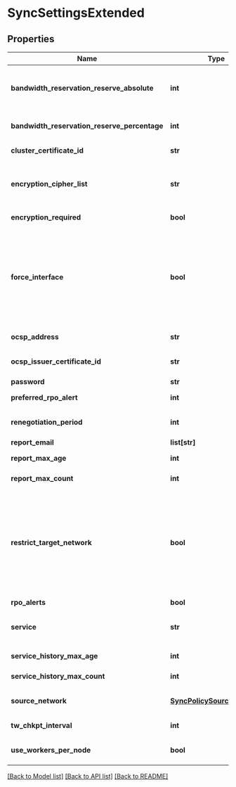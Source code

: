 # SyncSettingsExtended

## Properties
Name | Type | Description | Notes
------------ | ------------- | ------------- | -------------
**bandwidth_reservation_reserve_absolute** | **int** | The amount of SyncIQ bandwidth to reserve in kb/s for policies that did not specify a bandwidth reservation. This field takes precedence over bandwidth_reservation_reserve_percentage. | [optional] 
**bandwidth_reservation_reserve_percentage** | **int** | The percentage of SyncIQ bandwidth to reserve for policies that did not specify a bandwidth reservation. | [optional] 
**cluster_certificate_id** | **str** | The ID of this cluster&#39;s certificate being used for encryption. | [optional] 
**encryption_cipher_list** | **str** | The cipher list being used with encryption. For SyncIQ targets, this list serves as a list of supported ciphers. For SyncIQ sources, the list of ciphers will be attempted to be used in order. | [optional] 
**encryption_required** | **bool** | If true, requires all SyncIQ policies to utilize encrypted communications. | [optional] 
**force_interface** | **bool** | NOTE: This field should not be changed without the help of PowerScale support.  Default for the \&quot;force_interface\&quot; property that will be applied to each new sync policy unless otherwise specified at the time of policy creation.  Determines whether data is sent only through the subnet and pool specified in the \&quot;source_network\&quot; field. This option can be useful if there are multiple interfaces for the given source subnet. | [optional] 
**ocsp_address** | **str** | The address of the OCSP responder to which to connect. | [optional] 
**ocsp_issuer_certificate_id** | **str** | The ID of the certificate authority that issued the certificate whose revocation status is being checked. | [optional] 
**password** | **str** | The password for cluster authentication | [optional] 
**preferred_rpo_alert** | **int** | If specified, display as default RPO Alert value for new policy creation via WebUI | [optional] 
**renegotiation_period** | **int** | If specified, the duration to persist encrypted connection before forcing a renegotiation. | [optional] 
**report_email** | **list[str]** | Email sync reports to these addresses. | [optional] 
**report_max_age** | **int** | The default length of time (in seconds) a policy report will be stored. | [optional] 
**report_max_count** | **int** | The default maximum number of reports to retain for a policy. | [optional] 
**restrict_target_network** | **bool** | Default for the \&quot;restrict_target_network\&quot; property that will be applied to each new sync policy unless otherwise specified at the time of policy creation.  If you specify true, and you specify a SmartConnect zone in the \&quot;target_host\&quot; field, replication policies will connect only to nodes in the specified SmartConnect zone.  If you specify false, replication policies are not restricted to specific nodes on the target cluster. | [optional] 
**rpo_alerts** | **bool** | If disabled, no RPO alerts will be generated. | [optional] 
**service** | **str** | Specifies if the SyncIQ service currently on, paused, or off.  If paused, all sync jobs will be paused.  If turned off, all jobs will be canceled. | [optional] 
**service_history_max_age** | **int** | Maximum age of service information to maintain, in seconds. | [optional] 
**service_history_max_count** | **int** | Maximum number of historical service information records to maintain. | [optional] 
**source_network** | [**SyncPolicySourceNetwork**](SyncPolicySourceNetwork.md) | Restricts replication policies on the local cluster to running on the specified subnet and pool. | [optional] 
**tw_chkpt_interval** | **int** | The interval (in seconds) in which treewalk syncs are forced to checkpoint. | [optional] 
**use_workers_per_node** | **bool** | If enabled, SyncIQ will use the deprecated workers_per_node field with worker pools functionality and limit workers accordingly. | [optional] 

[[Back to Model list]](../README.md#documentation-for-models) [[Back to API list]](../README.md#documentation-for-api-endpoints) [[Back to README]](../README.md)


